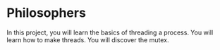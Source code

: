 # Philosophers
In this project, you will learn the basics of threading a process. You will learn how to make threads. You will discover the mutex.
